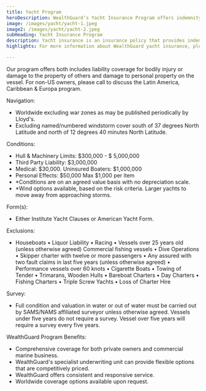 ```yaml
---
title: Yacht Program
heroDescription: WealthGuard's Yacht Insurance Program offers indemnity liability coverage for a sailing vessel.
image: /images/yacht/yacht-1.jpeg
image2: /images/yacht/yacht-2.jpeg
subHeading: Yacht Insurance Program
description: Yacht insurance is an insurance policy that provides indemnity liability coverage for a sailing vessel. The WealthGuard yacht insurance program is a comprehensive solution for those looking for a yacht policy to meet their boat insurance needs.
highlights: For more information about WealthGuard yacht insurance, please contact WealthGuard.

---
```


<!-- Markdown generator - https://jaspervdj.be/lorem-markdownum/ -->

Our program offers both includes liability coverage for bodily injury or damage to the property of others and damage to personal property on the vessel. For non-US owners, please call to discuss the Latin America, Caribbean & Europa program.

Navigation:
- Worldwide excluding war zones as may be published periodically by Lloyd's.
- Excluding named/numbered windstorm cover south of 37 degrees North Latitude and north of 12 degrees 40 minutes North Latitude.

Conditions:
- Hull & Machinery Limits: $300,000 - $ 5,000,000
- Third Party Liability: $3,000,000
- Medical: $30,000. Uninsured Boaters: $1,000,000
- Personal Effects: $50,000  Max $1,000 per item
- *Conditions are on an agreed value basis with no depreciation scale.
- *Wind options available, based on the risk criteria. Larger yachts to move away from approaching storms.

Form(s): 
- Either Institute Yacht Clauses or American Yacht Form.

Exclusions:
- Houseboats • Liquor Liability • Racing • Vessels over 25 years old (unless otherwise agreed) Commercial fishing vessels • Dive Operations • Skipper charter with twelve or more passengers • Any assured with two fault claims in last five years (unless otherwise agreed) • Performance vessels over 60 knots • Cigarette Boats • Towing of Tender • Trimarans, Wooden Hulls • Bareboat Charters • Day Charters • Fishing Charters • Triple Screw Yachts • Loss of Charter Hire

Survey:
- Full condition and valuation in water or out of water must be carried out by SAMS/NAMS affiliated surveyor unless otherwise agreed. Vessels under five years do not require a survey. Vessel over five years will require a survey every five years.

WealthGuard Program Benefits:
- Comprehensive coverage for both private owners and commercial marine business.
- WealthGuard's specialist underwriting unit can provide flexible options that are competitively priced. 
- WealthGuard offers consistent and responsive service.
- Worldwide coverage options available upon request.
